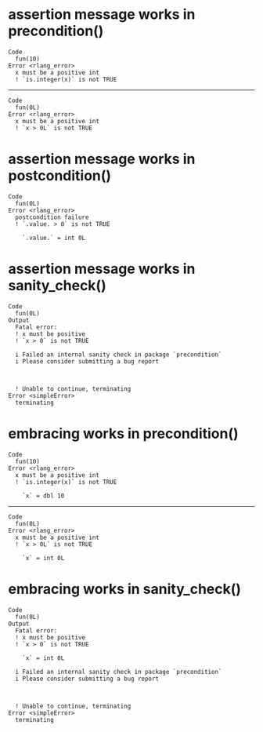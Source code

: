 # assertion message works in precondition()

    Code
      fun(10)
    Error <rlang_error>
      x must be a positive int
      ! `is.integer(x)` is not TRUE

---

    Code
      fun(0L)
    Error <rlang_error>
      x must be a positive int
      ! `x > 0L` is not TRUE

# assertion message works in postcondition()

    Code
      fun(0L)
    Error <rlang_error>
      postcondition failure
      ! `.value. > 0` is not TRUE
        
        `.value.` = int 0L

# assertion message works in sanity_check()

    Code
      fun(0L)
    Output
      Fatal error:
      ! x must be positive
      ! `x > 0` is not TRUE
      
      i Failed an internal sanity check in package `precondition`
      i Please consider submitting a bug report
      
      
      
      ! Unable to continue, terminating
    Error <simpleError>
      terminating

# embracing works in precondition()

    Code
      fun(10)
    Error <rlang_error>
      x must be a positive int
      ! `is.integer(x)` is not TRUE
        
        `x` = dbl 10

---

    Code
      fun(0L)
    Error <rlang_error>
      x must be a positive int
      ! `x > 0L` is not TRUE
        
        `x` = int 0L

# embracing works in sanity_check()

    Code
      fun(0L)
    Output
      Fatal error:
      ! x must be positive
      ! `x > 0` is not TRUE
        
        `x` = int 0L
      
      i Failed an internal sanity check in package `precondition`
      i Please consider submitting a bug report
      
      
      
      ! Unable to continue, terminating
    Error <simpleError>
      terminating

